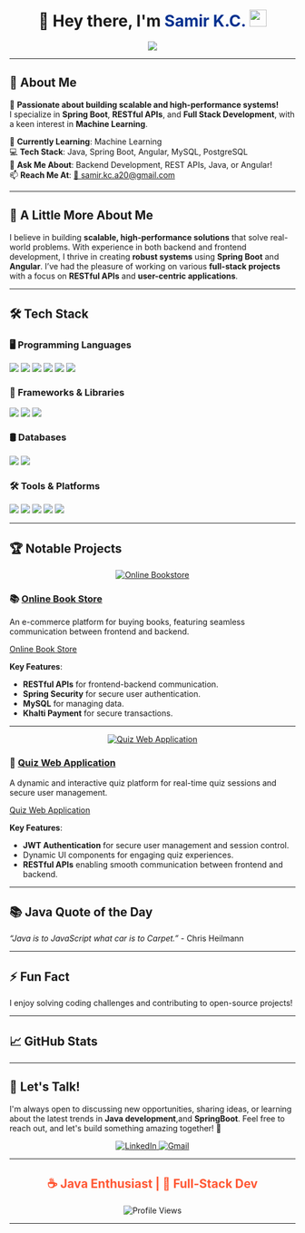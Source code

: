 <h1 align="center">
  🚀 Hey there, I'm 
  <span style="color: #00308F; font-weight: bold;">Samir K.C.</span>  
  <img src="https://media.giphy.com/media/hvRJCLFzcasrR4ia7z/giphy.gif" width="30px">
</h1>



<p align="center">
  <img src="https://readme-typing-svg.herokuapp.com?font=Fira+Code&weight=600&size=24&pause=1000&color=F75C7E&center=true&vCenter=true&width=500&lines=Java+Backend+Developer;Full-Stack+Enthusiast;Spring+Boot+%7C+Angular;Crafting+Secure+Applications" />
</p>

---

## 🚀 About Me  
🎯 **Passionate about building scalable and high-performance systems!**  
I specialize in **Spring Boot**, **RESTful APIs**, and **Full Stack Development**, with a keen interest in **Machine Learning**.  

🌱 **Currently Learning**: Machine Learning  
💻 **Tech Stack**: Java, Spring Boot, Angular, MySQL, PostgreSQL  
💬 **Ask Me About**: Backend Development, REST APIs, Java, or Angular!  
📫 **Reach Me At**: [📩 samir.kc.a20@gmail.com](mailto:samir.kc.a20@gmail.com)  

---

## 🌱 A Little More About Me

I believe in building **scalable, high-performance solutions** that solve real-world problems. With experience in both backend and frontend development, I thrive in creating **robust systems** using **Spring Boot** and **Angular**. I’ve had the pleasure of working on various **full-stack projects** with a focus on **RESTful APIs** and **user-centric applications**.  

---

## 🛠️ Tech Stack  

### 🖥️ Programming Languages  
<p align="left">
  <img src="https://img.shields.io/badge/Java-%23ED8B00.svg?style=for-the-badge&logo=openjdk&logoColor=white" />
  <img src="https://img.shields.io/badge/Python-%233776AB.svg?style=for-the-badge&logo=python&logoColor=white" />
  <img src="https://img.shields.io/badge/JavaScript-%23F7DF1E.svg?style=for-the-badge&logo=javascript&logoColor=black" />
  <img src="https://img.shields.io/badge/TypeScript-%23007ACC.svg?style=for-the-badge&logo=typescript&logoColor=white" />
  <img src="https://img.shields.io/badge/C-%2300599C.svg?style=for-the-badge&logo=c&logoColor=white" />
  <img src="https://img.shields.io/badge/C++-%2300599C.svg?style=for-the-badge&logo=c%2B%2B&logoColor=white" />
</p>

### 🚀 Frameworks & Libraries  
<p align="left">
  <img src="https://img.shields.io/badge/Spring%20Boot-%236DB33F.svg?style=for-the-badge&logo=spring&logoColor=white" />
  <img src="https://img.shields.io/badge/Angular-%23DD0031.svg?style=for-the-badge&logo=angular&logoColor=white" />
  <img src="https://img.shields.io/badge/Bootstrap-%237952B3.svg?style=for-the-badge&logo=bootstrap&logoColor=white" />
</p>

### 🛢️ Databases  
<p align="left">
  <img src="https://img.shields.io/badge/MySQL-%234479A1.svg?style=for-the-badge&logo=mysql&logoColor=white" />
  <img src="https://img.shields.io/badge/PostgreSQL-%234169E1.svg?style=for-the-badge&logo=postgresql&logoColor=white" />
</p>

### 🛠️ Tools & Platforms  
<p align="left">
  <img src="https://img.shields.io/badge/Git-%23F05032.svg?style=for-the-badge&logo=git&logoColor=white" />
  <img src="https://img.shields.io/badge/Linux-%23FCC624.svg?style=for-the-badge&logo=linux&logoColor=black" />
  <img src="https://img.shields.io/badge/Kaggle-%2320BEFF.svg?style=for-the-badge&logo=kaggle&logoColor=white" />
  <img src="https://img.shields.io/badge/Pandas-%23150458.svg?style=for-the-badge&logo=pandas&logoColor=white" />
  <img src="https://img.shields.io/badge/Seaborn-%233776AB.svg?style=for-the-badge&logo=python&logoColor=white" />
</p>

---



## 🏆 Notable Projects

<p align="center">
  <a href="#" target="_blank">
    <img src="https://img.shields.io/badge/Online%20Bookstore-%230077B5.svg?style=for-the-badge&logo=angular&logoColor=white" alt="Online Bookstore" />
  </a>
</p>



### 📚 [Online Book Store](#)
An e-commerce platform for buying books, featuring seamless communication between frontend and backend.

[Online Book Store](https://github.com/saamirkc/backendbookstore)


**Key Features**:
- **RESTful APIs** for frontend-backend communication.
- **Spring Security** for secure user authentication.
- **MySQL** for managing data.
- **Khalti Payment** for secure transactions.
---

<p align="center">
  <a href="#" target="_blank">
    <img src="https://img.shields.io/badge/Quiz%20Web%20Application-%23FF5733.svg?style=for-the-badge&logo=java&logoColor=white" alt="Quiz Web Application" />
  </a>
</p>

### 📝 [Quiz Web Application](#)
A dynamic and interactive quiz platform for real-time quiz sessions and secure user management.

[Quiz Web Application](https://github.com/saamirkc/Examportalbackend)

**Key Features**:
- **JWT Authentication** for secure user management and session control.
- Dynamic UI components for engaging quiz experiences.
- **RESTful APIs** enabling smooth communication between frontend and backend.


---


## 📚 Java Quote of the Day  
<em>“Java is to JavaScript what car is to Carpet.”</em> - Chris Heilmann

---

## ⚡ **Fun Fact**
I enjoy solving coding challenges and contributing to open-source projects!  

---

## 📈 GitHub Stats  



---


## 💬 Let's Talk!

I'm always open to discussing new opportunities, sharing ideas, or learning about the latest trends in **Java development**,and **SpringBoot**. Feel free to reach out, and let's build something amazing together! 🚀

<p align="center">
  <a href="https://linkedin.com/in/samir-k-c-95778020a" target="_blank">
    <img src="https://img.shields.io/badge/LinkedIn-%230077B5.svg?style=for-the-badge&logo=linkedin&logoColor=white" alt="LinkedIn" />
  </a>
  <a href="mailto:samir.kc.a20@gmail.com" target="_blank">
    <img src="https://img.shields.io/badge/Gmail-%23D14836.svg?style=for-the-badge&logo=gmail&logoColor=white" alt="Gmail" />
  </a>
</p>

---

<h2 align="center" style="color:#FF5733;">☕ Java Enthusiast | 🚀 Full-Stack Dev</h2>
<p align="center" style="color:#8B4513;">
<p align="center">
  <img src="https://komarev.com/ghpvc/?username=saamirkc&label=Profile%20Views&color=0e75b6&style=flat" alt="Profile Views" />
</p>

---
</p>
